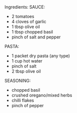 Ingredients:
SAUCE:
- 2 tomatoes
- 4 cloves of garlic
- 1 tbsp olive oil
- 1 tbsp chopped basil 
- pinch of salt and pepper

PASTA:
- 1 packet dry pasta (any type)
- 1 cup hot water
- pinch of salt
- 2 tbsp olive oil

SEASONING:
- chopped basil
- crushed oregano/mixed herbs
- chilli flakes
- pinch of pepper
